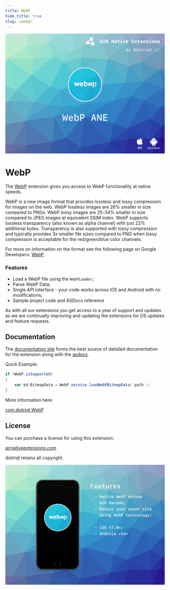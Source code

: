 ```yaml
---
title: WebP
hide_title: true
slug: /webp/
---
```


![](images/hero.png)

# WebP

The [WebP](https://airnativeextensions.com/extension/com.distriqt.WebP) extension 
gives you access to WebP functionality at native speeds.

WebP is a new image format that provides lossless and lossy compression for images on the web. 
WebP lossless images are 26% smaller in size compared to PNGs. WebP lossy images are 25-34% 
smaller in size compared to JPEG images at equivalent SSIM index. WebP supports lossless 
transparency (also known as alpha channel) with just 22% additional bytes. Transparency 
is also supported with lossy compression and typically provides 3x smaller file sizes 
compared to PNG when lossy compression is acceptable for the red/green/blue color channels.

For more on information on the format see the following page on Google Developers: 
[WebP](http://developers.google.com/speed/webp/)


### Features

- Load a WebP file using the `WebPLoader`;
- Parse WebP Data;
- Single API interface - your code works across iOS and Android with no modifications;
- Sample project code and ASDocs reference


As with all our extensions you get access to a year of support and updates as we are 
continually improving and updating the extensions for OS updates and feature requests.


## Documentation

The [documentation site](https://docs.airnativeextensions.com/docs/webp) forms the best source of detailed documentation for the extension along with the [asdocs](https://docs.airnativeextensions.com/asdocs/webp). 

Quick Example:

```actionscript
if (WebP.isSupported)
{
	var bd:BitmapData = WebP.service.loadWebPBitmapData( path );
}
```


More information here: 

[com.distriqt.WebP](https://airnativeextensions.com/extension/com.distriqt.WebP)



## License

You can purchase a license for using this extension:

[airnativeextensions.com](https://airnativeextensions.com/)

distriqt retains all copyright.



![](images/promo.png)
